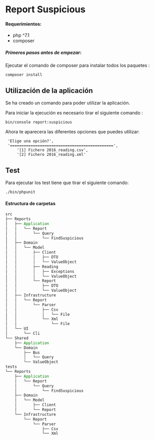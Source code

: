 # Report Suspicious

#### Requerimientos:
- php ^7.1
- composer


##### Primeros pasos antes de empezar:

Ejecutar el comando de composer para instalar todos los paquetes : 

```
composer install
```

## Utilización de la aplicación

Se ha creado un comando para poder utilizar la aplicación.


Para iniciar la ejecución es necesario tirar el siguiente comando :

`bin/console report:suspicious`

Ahora te aparecera las diferentes opciones que puedes utilizar:


```
 'Elige una opción?',
 '=============================================',
     '[1] Fichero 2016_reading.csv',
     '[2] Fichero 2016_reading.xml'
```


## Test

Para ejecutar los test tiene que tirar el siguiente comando:

`
./bin/phpunit
`

#### Estructura de carpetas

```scala
src
├── Reports
│   ├── Application
│   │   └── Report
│   │       └── Query
│   │           └── FindSuspicious
│   ├── Domain
│   │   └── Model
│   │       ├── Client
│   │       │   ├── DTO
│   │       │   └── ValueObject
│   │       ├── Reading
│   │       │   ├── Exceptions
│   │       │   └── ValueObject
│   │       └── Report
│   │           ├── DTO
│   │           └── ValueObject
│   ├── Infrastructure
│   │   └── Report
│   │       └── Parser
│   │           ├── Csv
│   │           │   └── File
│   │           └── Xml
│   │               └── File
│   └── UI
│       └── Cli
└── Shared
    ├── Application
    └── Domain
        ├── Bus
        │   └── Query
        └── ValueObject
tests
└── Reports
    ├── Application
    │   └── Report
    │       └── Query
    │           └── FindSuspicious
    ├── Domain
    │   └── Model
    │       ├── Client
    │       └── Report
    └── Infrastructure
        └── Report
            └── Parser
                ├── Csv
                └── Xml        
        


```

